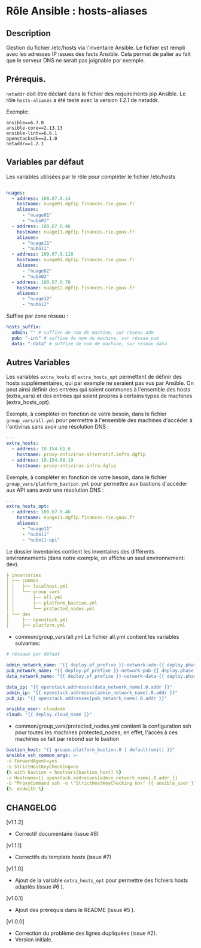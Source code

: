 # Rôle Ansible : hosts-aliases

## Description

Gestion du fichier /etc/hosts via l'inventaire Ansible. Le fichier est rempli avec les adresses IP issues des facts Ansible.
Cela permet de palier au fait que le serveur DNS ne serait pas joignable par exemple. 

## Prérequis.

`netaddr` doit être déclaré dans le fichier des requirements pip Ansible. Le rôle `hosts-aliases` a été testé avec la version *1.2.1* de netaddr.

Exemple:
```
ansible==6.7.0
ansible-core==2.13.13
ansible-lint==6.6.1
openstacksdk==2.1.0
netaddr==1.2.1
```

## Variables par défaut

Les variables utilisées par le rôle pour compléter le fichier /etc/hosts

```yaml

nuages:
  - address: 100.67.0.14
    hostname: nuage01.dgfip.finances.rie.gouv.fr
    aliases: 
      - "nuage01"
      - "nubo01"
  - address: 100.67.0.46
    hostname: nuage11.dgfip.finances.rie.gouv.fr
    aliases: 
      - "nuage11"
      - "nubo11"
  - address: 100.67.0.110
    hostname: nuage02.dgfip.finances.rie.gouv.fr
    aliases: 
      - "nuage02"
      - "nubo02"
  - address: 100.67.0.78
    hostname: nuage12.dgfip.finances.rie.gouv.fr
    aliases: 
      - "nuage12"
      - "nubo12"

```

Suffixe par zone réseau :

```yaml
hosts_suffix:
  admin: "" # suffixe de nom de machine, sur réseau adm
  pub: "-int" # suffixe de nom de machine, sur réseau pub
  data: "-data" # suffixe de nom de machine, sur réseau data
```

## Autres Variables

Les variables `extra_hosts` et `extra_hosts_opt` permettent de définir des hosts supplémentaires, qui par exemple ne seraient pas vus par Ansible. 
On peut ainsi définir des entrées qui soient communes à l'ensemble des hosts (extra_vars) et des entrées qui soient propres à certains types de machines (extra_hosts_opt).

Exemple, à compléter en fonction de votre besoin, dans le fichier `group_vars/all.yml` pour permettre à l'ensemble des machines d'accéder à l'antivirus sans avoir une résolution DNS :

```yaml
---
extra_hosts:
  - address: 10.154.61.6
    hostname: proxy-antivirus-alternatif.infra.dgfip
  - address: 10.154.68.19
    hostname: proxy-antivirus.infra.dgfip
```

Exemple, à compléter en fonction de votre besoin, dans le fichier `group_vars/platform_bastion.yml` pour permettre aux bastions d'accéder aux API sans avoir une résolution DNS :

```yaml
---
extra_hosts_opt:
  - address: 100.67.0.46
    hostname: nuage11.dgfip.finances.rie.gouv.fr
    aliases: 
      - "nuage11"
      - "nubo11"
      - "nubo11-api"
```

Le dossier inventories contient les inventaires des différents environnements (dans notre exemple, on affiche un seul environnement: dev).

```yaml
├ inventories
│ ├── common
│ │   ├── localhost.yml
│ │   └── group_vars
│ │       ├── all.yml
│ │       ├── platform_bastion.yml
│ │       └── protected_nodes.yml
│ └── dev
│     ├── openstack.yml
│     ├── platform.yml
```

- common/group_vars/all.yml 
Le fichier all.yml contient les variables suivantes:

```yaml
# réseaux par défaut 

admin_network_name: "{{ deploy.pf_prefixe }}-network-adm-{{ deploy.phase }}"     # nom du réseau d'administration
pub_network_name: "{{ deploy.pf_prefixe }}-network-pub-{{ deploy.phase }}"  # nom du réseau de publication
data_network_name: "{{ deploy.pf_prefixe }}-network-data-{{ deploy.phase }}"     # nom du réseau data

data_ip: "{{ openstack.addresses[data_network_name].0.addr }}"                   # Adresse IP réseau data.
admin_ip: "{{ openstack.addresses[admin_network_name].0.addr }}"
pub_ip: "{{ openstack.addresses[pub_network_name].0.addr }}"

ansible_user: cloudadm
cloud: "{{ deploy.cloud_name }}"
```

- common/group_vars/protected_nodes.yml contient la configuration ssh pour toutes les machines protected_nodes, en effet, l'accès à ces machines se fait par rebond sur le bastion

```yaml
bastion_host: "{{ groups.platform_bastion.0 | default(omit) }}"
ansible_ssh_common_args: >-
-o ForwardAgent=yes
-o StrictHostKeyChecking=no
{% with bastion = hostvars[bastion_host] %}
-o Hostname={{ openstack.addresses[admin_network_name].0.addr }}
-o "ProxyCommand ssh -o \"StrictHostKeyChecking no\" {{ ansible_user }}@{{ bastion.ansible_host }} -W %h:%p"
{%- endwith %}
```

## CHANGELOG

[v1.1.2]
 * Correctif documentaire (issue #8)
 
[v1.1.1]
 * Correctifs du template hosts (issue #7)

[v1.1.0] 
 * Ajout de la variable `extra_hosts_opt` pour permettre des fichiers hosts adaptés (issue #6 ).

[v1.0.1] 
 * Ajout des prérequis dans le README (issue #5 ).

[v1.0.0]
 * Correction du problème des lignes dupliquées (issue #2).
 * Version initiale.